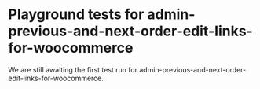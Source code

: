 # Playground tests for admin-previous-and-next-order-edit-links-for-woocommerce
We are still awaiting the first test run for admin-previous-and-next-order-edit-links-for-woocommerce.
